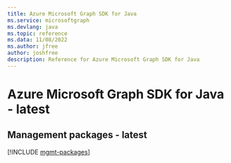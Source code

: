 ```yaml
---
title: Azure Microsoft Graph SDK for Java
ms.service: microsoftgraph
ms.devlang: java
ms.topic: reference
ms.data: 11/08/2022
ms.author: jfree
author: joshfree
description: Reference for Azure Microsoft Graph SDK for Java
---
```

# Azure Microsoft Graph SDK for Java - latest

## Management packages - latest
[!INCLUDE [mgmt-packages](microsoft-graph-mgmt-index.md)]